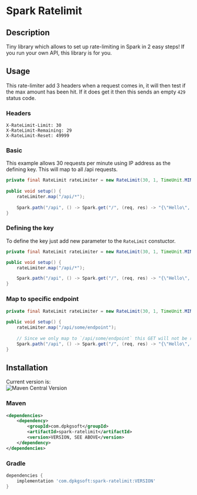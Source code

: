# Spark Ratelimit
## Description
Tiny library which allows to set up rate-limiting in Spark in 2 easy steps! If you run your own API, this library is for you.

## Usage
This rate-limiter add 3 headers when a request comes in, it will then test if the max amount has been hit. If it does get it then this sends an empty `429` status code.

### Headers
```
X-RateLimit-Limit: 30
X-RateLimit-Remaining: 29
X-RateLimit-Reset: 49999
```

### Basic
This example allows 30 requests per minute using IP address as the defining key.
This will map to all /api requests.

```java
private final RateLimit rateLimiter = new RateLimit(30, 1, TimeUnit.MINUTES);
    
public void setup() {
    rateLimiter.map("/api/*");
    
    Spark.path("/api", () -> Spark.get("/", (req, res) -> "{\"Hello\", \"World!\"}"));
}
```

### Defining the key
To define the key just add new parameter to the `RateLimit` constuctor.

```java
private final RateLimit rateLimiter = new RateLimit(30, 1, TimeUnit.MINUTES, Request::queryString);

public void setup() {
    rateLimiter.map("/api/*");

    Spark.path("/api", () -> Spark.get("/", (req, res) -> "{\"Hello\", \"World!\"}"));
}
```

### Map to specific endpoint
```java
private final RateLimit rateLimiter = new RateLimit(30, 1, TimeUnit.MINUTES);
    
public void setup() {
    rateLimiter.map("/api/some/endpoint");
    
    // Since we only map to `/api/some/endpoint` this GET will not be rate-limited.
    Spark.path("/api", () -> Spark.get("/", (req, res) -> "{\"Hello\", \"World!\"}"));
}
```

## Installation

Current version is: \
![Maven Central Version](https://img.shields.io/maven-central/v/com.dpkgsoft/spark-ratelimit)

### Maven
```xml
<dependencies>
    <dependency>
        <groupId>com.dpkgsoft</groupId>
        <artifactId>spark-ratelimit</artifactId>
        <version>VERSION, SEE ABOVE</version>
    </dependency>
</dependencies>
```

### Gradle
```groovy
dependencies {
    implementation 'com.dpkgsoft:spark-ratelimit:VERSION'
}
```